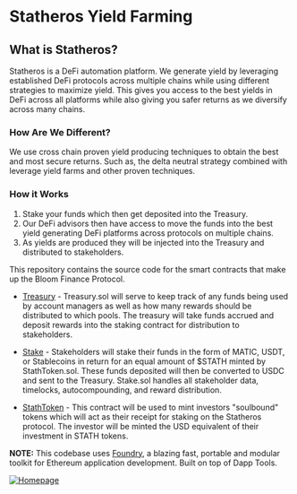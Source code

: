 # Statheros Yield Farming

## What is Statheros?

Statheros is a DeFi automation platform. We generate yield by leveraging established DeFi protocols across multiple chains while using different strategies to maximize yield. This gives you access to the best yields in DeFi across all platforms while also giving you safer returns as we diversify across many chains.

### How Are We Different?

We use cross chain proven yield producing techniques to obtain the best and most secure returns. Such as, the delta neutral strategy combined with leverage yield farms and other proven techniques.

### How it Works

1. Stake your funds which then get deposited into the Treasury.
2. Our DeFi advisors then have access to move the funds into the best yield generating DeFi platforms across protocols on multiple chains.
3. As yields are produced they will be injected into the Treasury and distributed to stakeholders.

This repository contains the source code for the smart contracts that make up the Bloom Finance Protocol.

- [Treasury](./src/Treasury.sol) - Treasury.sol will serve to keep track of any funds being used by account managers as well as how many rewards should be distributed to which pools. The treasury will take funds accrued and deposit rewards into the staking contract for distribution to stakeholders.
  
- [Stake](./src/Stake.sol) - Stakeholders will stake their funds in the form of MATIC, USDT, or Stablecoins in return for an equal amount of $STATH minted by StathToken.sol. These funds deposited will then be converted to USDC and sent to the Treasury. Stake.sol handles all stakeholder data, timelocks, autocompounding, and reward distribution.
  
- [StathToken](./src/StathToken.sol) - This contract will be used to mint investors "soulbound" tokens which will act as their receipt for staking on the Statheros protocol. The investor will be minted the USD equivalent of their investment in STATH tokens.

**NOTE:** This codebase uses [Foundry](https://github.com/foundry-rs/foundry), a blazing fast, portable and modular toolkit for Ethereum application development. Built on top of Dapp Tools.

[![Homepage](https://img.shields.io/badge/Elevate%20Software-Homepage-brightgreen)](https://www.elevatesoftware.io/)